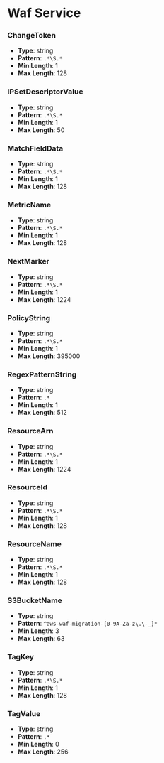 # Waf Service

### ChangeToken
- **Type**: string
- **Pattern**: `.*\S.*`
- **Min Length**: 1
- **Max Length**: 128

### IPSetDescriptorValue
- **Type**: string
- **Pattern**: `.*\S.*`
- **Min Length**: 1
- **Max Length**: 50

### MatchFieldData
- **Type**: string
- **Pattern**: `.*\S.*`
- **Min Length**: 1
- **Max Length**: 128

### MetricName
- **Type**: string
- **Pattern**: `.*\S.*`
- **Min Length**: 1
- **Max Length**: 128

### NextMarker
- **Type**: string
- **Pattern**: `.*\S.*`
- **Min Length**: 1
- **Max Length**: 1224

### PolicyString
- **Type**: string
- **Pattern**: `.*\S.*`
- **Min Length**: 1
- **Max Length**: 395000

### RegexPatternString
- **Type**: string
- **Pattern**: `.*`
- **Min Length**: 1
- **Max Length**: 512

### ResourceArn
- **Type**: string
- **Pattern**: `.*\S.*`
- **Min Length**: 1
- **Max Length**: 1224

### ResourceId
- **Type**: string
- **Pattern**: `.*\S.*`
- **Min Length**: 1
- **Max Length**: 128

### ResourceName
- **Type**: string
- **Pattern**: `.*\S.*`
- **Min Length**: 1
- **Max Length**: 128

### S3BucketName
- **Type**: string
- **Pattern**: `^aws-waf-migration-[0-9A-Za-z\.\-_]*`
- **Min Length**: 3
- **Max Length**: 63

### TagKey
- **Type**: string
- **Pattern**: `.*\S.*`
- **Min Length**: 1
- **Max Length**: 128

### TagValue
- **Type**: string
- **Pattern**: `.*`
- **Min Length**: 0
- **Max Length**: 256

